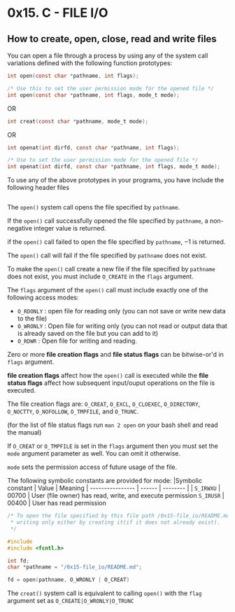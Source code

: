# 0x15. C - FILE I/O
## How to create, open, close, read and write files

You can open a file through a process by using any of the system
call variations defined with the following function prototypes:
```C
int open(const char *pathname, int flags);

/* Use this to set the user permission mode for the opened file */
int open(const char *pathname, int flags, mode_t mode);
```
OR

```C
int creat(const char *pathname, mode_t mode);
```
OR 

```C
int openat(int dirfd, const char *pathname, int flags);

/* Use to set the user permission mode for the opened file */
int openat(int dirfd, const char *pathname, int flags, mode_t mode);
```
To use any of the above prototypes in your programs, you have include the
following header files
```C

```
The `open()` system call opens the file specified by `pathname`. 

If the `open()` call successfully opened the file specified by `pathname`, 
a non-negative integer value is returned.

if the `open()` call failed to open the file specified by `pathname`, $-1$ is
returned. 

The `open()` call will fail if the file specified by `pathname` does not
exist.

To make the `open()` call create a new file if the file specified by
`pathname` does not exist, you must include `O_CREATE` in the `flags` argument.

The `flags` argument of the `open()` call must include exactly one of the
following access modes:

- `O_RDONLY` : open file for reading only (you can not save or write new data
		to the file)
- `O_WRONLY` : Open file for writing only (you can not read or output data
		that is already saved on the file but you can add to it)
- `O_RDWR` : Open file for writing and reading.

Zero or more **file creation flags** and **file status flags** can be
bitwise-or'd in `flags` argument.  

**file creation flags** affect how the `open()` call is executed while the
**file status flags** affect how subsequent input/ouput operations on the file is
executed.

The file creation flags are: `O_CREAT`, `O_EXCL`, `O_CLOEXEC`, `O_DIRECTORY`,
`O_NOCTTY`, `O_NOFOLLOW`, `O_TMPFILE`, and `O_TRUNC`.

(for the list of file status flags run `man 2 open` on your bash shell and read
 the manual)

If `O_CREAT` or `O_TMPFILE` is set in the `flags` argument then you must set
the `mode` argument parameter as well. You can omit it otherwise.

`mode` sets the permission access of future usage of the file.

The following symbolic constants are provided for mode:
|Symbolic constant | Value | Meaning
| ---------------- | ------ | -------- |
| `S_IRWXU` | 00700 | User (file owner) has read, write, and execute permission
  `S_IRUSR` | 00400 | User has read permission


```C
/* To open the file specified by this file path /0x15-file_io/README.md for
 * writing only either by creating it(if it does not already exist).
 */

#include
#include <fcntl.h>

int fd;
char *pathname = "/0x15-file_io/README.md";

fd = open(pathname, O_WRONLY | O_CREAT)

```



The `creat()` system call is equivalent to calling `open()` with the `flag`
argument set as `O_CREATE|O_WRONLY|O_TRUNC`
